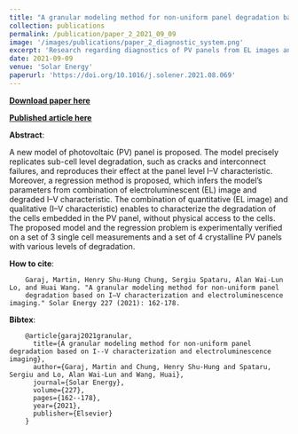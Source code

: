 ```yaml
---
title: "A granular modeling method for non-uniform panel degradation based on I–V characterization and electroluminescence imaging"
collection: publications
permalink: /publication/paper_2_2021_09_09
image: '/images/publications/paper_2_diagnostic_system.png'
excerpt: 'Research regarding diagnostics of PV panels from EL images and I-V characteristics down to the level of individual PV cells.'
date: 2021-09-09
venue: 'Solar Energy'
paperurl: 'https://doi.org/10.1016/j.solener.2021.08.069'
---
```


[**Download paper here**](http://martin-garaj.github.io/files/Martin_Garaj__A_granular_modeling_method_for_non-uniform_panel_degradation_based_on_I–V_characterization_and_electroluminescence_imaging.pdf)

[**Published article here**](https://doi.org/10.1016/j.solener.2021.08.069)

**Abstract**:

A new model of photovoltaic (PV) panel is proposed. The model precisely replicates sub-cell level degradation, 
such as cracks and interconnect failures, and reproduces their effect at the panel level I–V characteristic. 
Moreover, a regression method is proposed, which infers the model’s parameters from combination of 
electroluminescent (EL) image and degraded I–V characteristic. The combination of quantitative (EL image) and 
qualitative (I–V characteristic) enables to characterize the degradation of the cells embedded in the PV panel, 
without physical access to the cells. The proposed model and the regression problem is experimentally verified 
on a set of 3 single cell measurements and a set of 4 crystalline PV panels with various levels of degradation.

**How to cite**:
```text:
	Garaj, Martin, Henry Shu-Hung Chung, Sergiu Spataru, Alan Wai-Lun Lo, and Huai Wang. "A granular modeling method for non-uniform panel 
	degradation based on I–V characterization and electroluminescence imaging." Solar Energy 227 (2021): 162-178.
```

**Bibtex**:
```text:
	@article{garaj2021granular,
	  title={A granular modeling method for non-uniform panel degradation based on I--V characterization and electroluminescence imaging},
	  author={Garaj, Martin and Chung, Henry Shu-Hung and Spataru, Sergiu and Lo, Alan Wai-Lun and Wang, Huai},
	  journal={Solar Energy},
	  volume={227},
	  pages={162--178},
	  year={2021},
	  publisher={Elsevier}
	}
```


